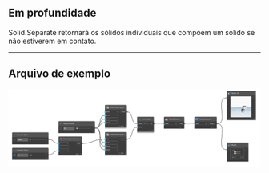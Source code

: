 ## Em profundidade
Solid.Separate retornará os sólidos individuais que compõem um sólido se não estiverem em contato.
___
## Arquivo de exemplo

![Solid.Separate](./Autodesk.DesignScript.Geometry.Solid.Separate_img.png)
